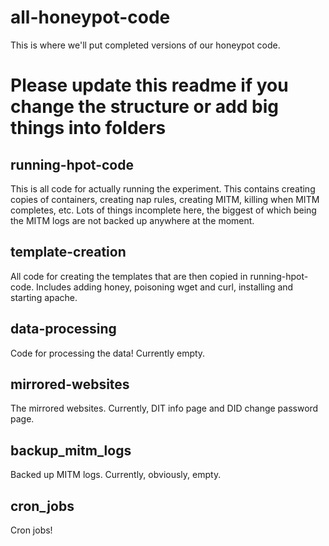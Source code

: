 # all-honeypot-code
This is where we'll put completed versions of our honeypot code.

# Please update this readme if you change the structure or add big things into folders


## running-hpot-code
This is all code for actually running the experiment. This contains creating copies of containers, creating nap rules, creating MITM, killing when MITM completes, etc.
Lots of things incomplete here, the biggest of which being the MITM logs are not backed up anywhere at the moment.

## template-creation
All code for creating the templates that are then copied in running-hpot-code. Includes adding honey, poisoning wget and curl, installing and starting apache.

## data-processing
Code for processing the data! Currently empty.

## mirrored-websites
The mirrored websites. Currently, DIT info page and DID change password page.

## backup_mitm_logs
Backed up MITM logs. Currently, obviously, empty.

## cron_jobs
Cron jobs!
